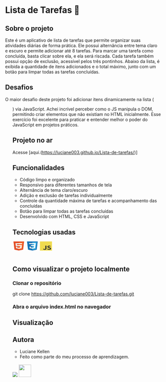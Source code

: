 # Lista de Tarefas 📄

## Sobre o projeto
Este é um aplicativo de lista de tarefas que permite organizar suas atividades diárias de forma prática. Ele possui alternância entre tema claro e escuro e permite adicionar até 8 tarefas. Para marcar uma tarefa como concluída, basta clicar sobre ela, e ela será riscada. Cada tarefa também possui opção de exclusão, acessível pelos três pontinhos. Abaixo da lista, é exibida a quantidade de itens adicionados e o total máximo, junto com um botão para limpar todas as tarefas concluídas.

## Desafios
O maior desafio deste projeto foi adicionar itens dinamicamente na lista (<ul>) via JavaScript. Achei incrível perceber como o JS manipula o DOM, permitindo criar elementos que não existiam no HTML inicialmente. Esse exercício foi excelente para praticar e entender melhor o poder do JavaScript em projetos práticos.

## Projeto no ar
Acesse [aqui.(https://luciane003.github.io/Lista-de-tarefas/)]

## Funcionalidades
- Código limpo e organizado
- Responsivo para diferentes tamanhos de tela
- Alternância de tema claro/escuro
- Adição e exclusão de tarefas individualmente
- Controle da quantidade máxima de tarefas e acompanhamento das concluídas
- Botão para limpar todas as tarefas concluídas
- Desenvolvido com HTML, CSS e JavaScript

## Tecnologias usadas
<div style="display: inline_block">
  <img align="center" alt="HTML" height="30" width="40" src="https://raw.githubusercontent.com/devicons/devicon/master/icons/html5/html5-original.svg">
  <img align="center" alt="CSS" height="30" width="40" src="https://raw.githubusercontent.com/devicons/devicon/master/icons/css3/css3-original.svg">
  <img align="center" alt="JavaScript" height="30" width="40" src="https://raw.githubusercontent.com/devicons/devicon/master/icons/javascript/javascript-original.svg">
</div><br>

## Como visualizar o projeto localmente
### Clonar o repositório
git clone https://github.com/luciane003/Lista-de-tarefas.git
### Abra o arquivo index.html no navegador

## Visualização

## Autora 
-  Luciane Kellen
- Feito como parte do meu processo de aprendizagem.
<div style="display: inline_block"><br> 
  <a href="https://www.linkedin.com/feed/" target="_blank"><img src="https://img.shields.io/badge/-LinkedIn-%230077B5?style=for-the-badge&logo=linkedin&logoColor=white" target="_blank"></a>
  <a href="https://wa.me/5517996417374" target="_blank"><img  height="40" width="40" src="https://github.com/user-attachments/assets/da75e70c-b550-4684-8548-ff61fecc7c7e" target="_blank"></a>
</div>
